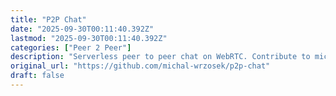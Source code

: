 ```yaml
---
title: "P2P Chat"
date: "2025-09-30T00:11:40.392Z"
lastmod: "2025-09-30T00:11:40.392Z"
categories: ["Peer 2 Peer"]
description: "Serverless peer to peer chat on WebRTC. Contribute to michal-wrzosek/p2p-chat development by creating an account on GitHub."
original_url: "https://github.com/michal-wrzosek/p2p-chat"
draft: false
---
```

